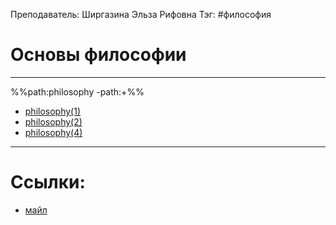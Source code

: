 Преподаватель: Ширгазина Эльза Рифовна
Тэг: #философия
# Основы философии
---
%%path:philosophy -path:+%%
- [philosophy(1)](philosophy(1))
- [philosophy(2)](philosophy(2))
- [philosophy(4)](philosophy(4))

---
# Ссылки:
- [майл](e.shirgazina804@gmail.com)